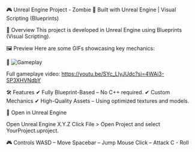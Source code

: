 🎮 Unreal Engine Project - Zombie
🚀 Built with Unreal Engine | Visual Scripting (Blueprints)

📌 Overview
This project is developed in Unreal Engine using Blueprints (Visual Scripting).

🖼️ Preview
Here are some GIFs showcasing key mechanics:

🔹 ![Gameplay](https://i.imgur.com/354ghnE.gif)

Full gameplaye video: https://youtu.be/SYc_LlyJUdc?si=4WAi3-SP3XHVNdbY

🛠️ Features
✔ Fully Blueprint-Based – No C++ required.
✔ Custom Mechanics
✔ High-Quality Assets – Using optimized textures and models.

🚂 Open in Unreal Engine

Open Unreal Engine X.Y.Z
Click File > Open Project and select YourProject.uproject.

🎮 Controls
WASD – Move
Spacebar – Jump
Mouse Click – Attack
C - Roll
